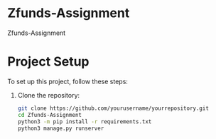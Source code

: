 # Zfunds-Assignment
Zfunds-Assignment
# Project Setup

To set up this project, follow these steps:

1. Clone the repository:
   ```bash
   git clone https://github.com/yourusername/yourrepository.git
   cd Zfunds-Assignment
   python3 -m pip install -r requirements.txt
   python3 manage.py runserver
